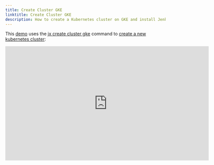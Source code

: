 ```yaml
---
title: Create Cluster GKE
linktitle: Create Cluster GKE
description: How to create a Kubernetes cluster on GKE and install Jenkins X
---
```


This [demo](https://www.youtube.com/watch?v=r8-J9Qg-p9U) uses the [jx create cluster gke](/commands/jx_create_cluster_gke) command to [create a new kubernetes cluster](/getting-started/create-cluster):


<iframe width="640" height="360" src="https://www.youtube.com/embed/r8-J9Qg-p9U" frameborder="0" allow="autoplay; encrypted-media" allowfullscreen></iframe>